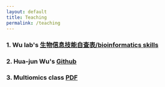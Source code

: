 ```yaml
---
layout: default
title: Teaching
permalink: /teaching
---
```


### 1. Wu lab's [生物信息技能自查表/bioinformatics skills](https://github.com/multiomics-bjmu/multiomics-bjmu.github.io/raw/master/_data/wulab%20bioinformatics%20skills.xlsm)

### 2. Hua-jun Wu's [Github](https://github.com/mthjwu)

### 3. Multiomics class [PDF](https://github.com/multiomics-bjmu/new/raw/master/%E5%8D%95%E7%BB%86%E8%83%9E%E7%BB%84%E5%AD%A6.pptx)

